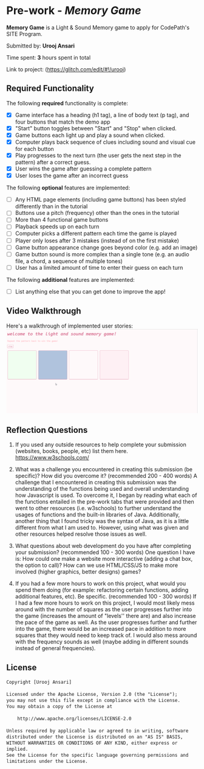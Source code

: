 # Pre-work - *Memory Game*

**Memory Game** is a Light & Sound Memory game to apply for CodePath's SITE Program. 

Submitted by: **Urooj Ansari**

Time spent: **3** hours spent in total

Link to project: (https://glitch.com/edit/#!/urooj)

## Required Functionality

The following **required** functionality is complete:

* [X] Game interface has a heading (h1 tag), a line of body text (p tag), and four buttons that match the demo app
* [X] "Start" button toggles between "Start" and "Stop" when clicked. 
* [X] Game buttons each light up and play a sound when clicked. 
* [X] Computer plays back sequence of clues including sound and visual cue for each button
* [X] Play progresses to the next turn (the user gets the next step in the pattern) after a correct guess. 
* [X] User wins the game after guessing a complete pattern
* [X] User loses the game after an incorrect guess

The following **optional** features are implemented:

* [ ] Any HTML page elements (including game buttons) has been styled differently than in the tutorial
* [ ] Buttons use a pitch (frequency) other than the ones in the tutorial
* [ ] More than 4 functional game buttons
* [ ] Playback speeds up on each turn
* [ ] Computer picks a different pattern each time the game is played
* [ ] Player only loses after 3 mistakes (instead of on the first mistake)
* [ ] Game button appearance change goes beyond color (e.g. add an image)
* [ ] Game button sound is more complex than a single tone (e.g. an audio file, a chord, a sequence of multiple tones)
* [ ] User has a limited amount of time to enter their guess on each turn

The following **additional** features are implemented:

- [ ] List anything else that you can get done to improve the app!

## Video Walkthrough

Here's a walkthrough of implemented user stories:
![](https://github.com/urooj-a/test-project-1/blob/main/memorygame.gif?raw=true)


## Reflection Questions
1. If you used any outside resources to help complete your submission (websites, books, people, etc) list them here. 
https://www.w3schools.com/

2. What was a challenge you encountered in creating this submission (be specific)? How did you overcome it? (recommended 200 - 400 words) 
A  challenge that I encountered in creating this submission was the understanding of the functions being used and overall understanding how Javascript is used. To overcome it,
I began by reading what each of the functions entailed in the pre-work tabs that were provided and then went to other resources (i.e. w3schools) to further understand the 
usages of functions and the built-in libraries of Java. Additionally, another thing that I found tricky was the syntax of Java, as it is a little different from what I 
am used to. However, using what was given and other resources helped resolve those issues as well. 

3. What questions about web development do you have after completing your submission? (recommended 100 - 300 words) 
One question I have is: How could one make a website more interactive (adding a chat box, the option to call)? 
How can we use HTML/CSS/JS to make more involved (higher graphics, better designs) games?

4. If you had a few more hours to work on this project, what would you spend them doing (for example: refactoring certain functions, adding additional features, etc). Be specific. (recommended 100 - 300 words) 
If I had a few more hours to work on this project, I would most likely mess around with the number of squares as the user progresses further into the game (increases the 
amount of "levels'' there are) and also increase the pace of the game as well. As the user progresses further and further into the game, there would be an increased pace in addition to more squares that they would need to keep track of.  I would also mess around with the frequency sounds as well (maybe adding in different sounds instead of general frequencies). 





## License

    Copyright [Urooj Ansari]

    Licensed under the Apache License, Version 2.0 (the "License");
    you may not use this file except in compliance with the License.
    You may obtain a copy of the License at

        http://www.apache.org/licenses/LICENSE-2.0

    Unless required by applicable law or agreed to in writing, software
    distributed under the License is distributed on an "AS IS" BASIS,
    WITHOUT WARRANTIES OR CONDITIONS OF ANY KIND, either express or implied.
    See the License for the specific language governing permissions and
    limitations under the License.
